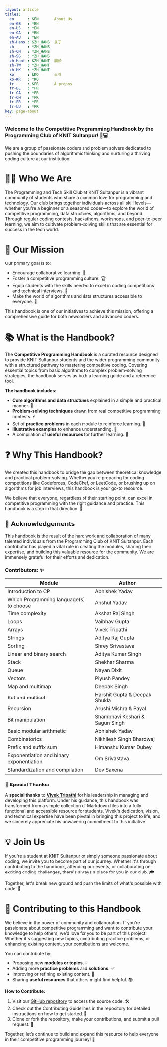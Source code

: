 ```yaml
---
layout: article
titles:
  en      : &EN       About Us
  en-GB   : *EN
  en-US   : *EN
  en-CA   : *EN
  en-AU   : *EN
  zh-Hans : &ZH_HANS  关于
  zh      : *ZH_HANS
  zh-CN   : *ZH_HANS
  zh-SG   : *ZH_HANS
  zh-Hant : &ZH_HANT  關於
  zh-TW   : *ZH_HANT
  zh-HK   : *ZH_HANT
  ko      : &KO       소개
  ko-KR   : *KO
  fr      : &FR       À propos
  fr-BE   : *FR
  fr-CA   : *FR
  fr-CH   : *FR
  fr-FR   : *FR
  fr-LU   : *FR
key: page-about
---
```


### Welcome to the Competitive Programming Handbook by the Programming Club of KNIT Sultanpur! 🚀💻

We are a group of passionate coders and problem solvers dedicated to pushing the boundaries of algorithmic thinking and nurturing a thriving coding culture at our institution.

# 👩‍💻 Who We Are

The Programming and Tech Skill Club at KNIT Sultanpur is a vibrant community of students who share a common love for programming and technology. Our club brings together individuals across all skill levels—whether you're a beginner or a seasoned coder—to explore the world of competitive programming, data structures, algorithms, and beyond. Through regular coding contests, hackathons, workshops, and peer-to-peer learning, we aim to cultivate problem-solving skills that are essential for success in the tech world.

# 🎯 Our Mission

Our primary goal is to:

- Encourage collaborative learning. 🤝
- Foster a competitive programming culture. 🏆
- Equip students with the skills needed to excel in coding competitions and technical interviews. 💼
- Make the world of algorithms and data structures accessible to everyone. 📘

This handbook is one of our initiatives to achieve this mission, offering a comprehensive guide for both newcomers and advanced coders.

# 📚 What is the Handbook?

The **Competitive Programming Handbook** is a curated resource designed to provide KNIT Sultanpur students and the wider programming community with a structured pathway to mastering competitive coding. Covering essential topics from basic algorithms to complex problem-solving strategies, the handbook serves as both a learning guide and a reference tool.

**The handbook includes**:

- **Core algorithms and data structures** explained in a simple and practical manner. 🧠
- **Problem-solving techniques** drawn from real competitive programming contests. ⚡
- Set of **practice problems** in each module to reinforce learning. 📝
- **Illustrative examples** to enhance understanding. 🌟
- A compilation of **useful resources** for further learning. 🔗

# ❓ Why This Handbook?

We created this handbook to bridge the gap between theoretical knowledge and practical problem-solving. Whether you’re preparing for coding competitions like Codeforces, CodeChef, or LeetCode, or brushing up on algorithms for job interviews, this handbook is your go-to resource.

We believe that everyone, regardless of their starting point, can excel in competitive programming with the right guidance and practice. This handbook is a step in that direction. 💪

## 🙏 Acknowledgements

This handbook is the result of the hard work and collaboration of many talented individuals from the Programming Club of KNIT Sultanpur. Each contributor has played a vital role in creating the modules, sharing their expertise, and building this valuable resource for the community. We are immensely grateful for their efforts and dedication.

### Contributors: ✨

| Module | Author |
| -- | -- |
| Introduction to CP | Abhishek Yadav |
| Which Programming language(s) to choose | Anshul Yadav |
| Time complexity | Akshat Raj Singh |
| Loops | Vaibhav Gupta |
| Arrays | Vivek Tripathi |
| Strings | Aditya Raj Gupta |
| Sorting | Shrey Srivastava |
| Linear and binary search | Aditya Kumar Singh |
| Stack | Shekhar Sharma |
| Queue | Nayan Dixit |
| Vectors | Piyush Pandey |
| Map and multimap | Deepak Singh |
| Set and multiset | Harshit Gupta & Deepak Shukla |
| Recursion | Arushi Mishra & Payal |
| Bit manipulation | Shambhavi Keshari & Sagun Singh |
| Basic modular arithmetic | Abhishek Yadav |
| Combinatorics | Nikhilesh Singh Bhardwaj |
| Prefix and suffix sum | Himanshu Kumar Dubey |
| Exponentiation and binary exponentiation | Om Srivastava |
| Standardization and compilation | Dev Saxena |

### 🎉 Special Thanks:

A **special thanks** to **[Vivek Tripathi](https://www.linkedin.com/in/vivek-tripathi1)** for his leadership in managing and developing this platform. Under his guidance, this handbook was transformed from a simple collection of Markdown files into a fully functional and accessible resource for students. Vivek's dedication, vision, and technical expertise have been pivotal in bringing this project to life, and we sincerely appreciate his unwavering commitment to this initiative.

# 💡 Join Us

If you're a student at KNIT Sultanpur or simply someone passionate about coding, we invite you to become part of our journey. Whether it's through contributing to the handbook, attending our events, or collaborating on exciting coding challenges, there's always a place for you in our club. 🎓

Together, let's break new ground and push the limits of what's possible with code! 🚀

# 🤝 Contributing to this Handbook

We believe in the power of community and collaboration. If you’re passionate about competitive programming and want to contribute your knowledge to help others, we’d love for you to be part of this project! Whether it's suggesting new topics, contributing practice problems, or enhancing existing content, your contributions are welcome.

You can contribute by:

- Proposing new **modules or topics**. 💡
- Adding more **practice problems** and **solutions**. ✅
- Improving or refining existing content. 🔨
- Sharing **useful resources** that others might find helpful. 📚

**How to Contribute:**

1. Visit our [GitHub repository](https://github.com/programming-club-knit/cp-handbook) to access the source code. 🛠️
2. Check out the Contributing Guidelines in the repository for detailed instructions on how to get started. 📖
3. Clone or fork the repository, make your contributions, and submit a pull request. 🔄

Together, let’s continue to build and expand this resource to help everyone in their competitive programming journey! 🌟
